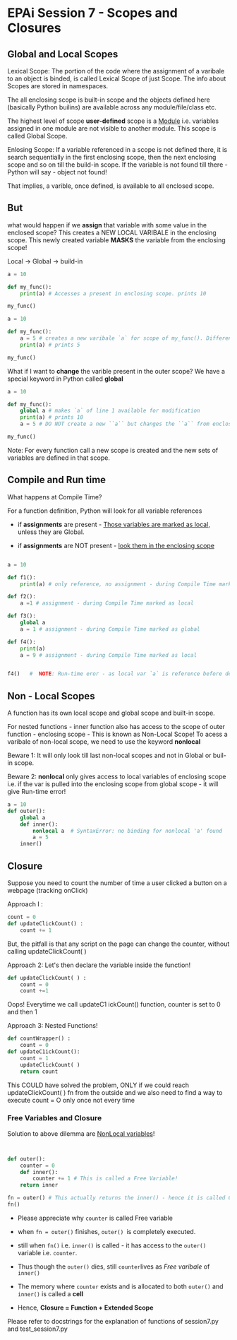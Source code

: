 # EPAi Session 7  - Scopes and Closures

## Global and Local Scopes

Lexical Scope: The portion of the code where the assignment of a varibale to an object is binded, is called Lexical Scope of just Scope. The info about Scopes are stored in namespaces.

The all enclosing scope is built-in scope and the objects defined here (basically Python builins) are available across any module/file/class etc.

The highest level of scope **user-defined** scope is a <u>Module</u> i.e. variables assigned in one module are not visible to another module. This scope is called Global Scope.

Enlosing Scope: If a variable referenced in a scope is not defined there, it is search sequentially in the first enclosing scope, then the next enclosing scope and so on till the build-in scope. If the variable is not found till there - Python will say - object not found!

That implies, a varible, once defined, is available to all enclosed scope. 



## But

what would happen if we **assign** that variable with some value in the enclosed scope? This creates a NEW LOCAL VARIBALE in the enclosing scope. This newly created variable **MASKS** the variable from the enclosing scope!


Local -> Global -> build-in

```python
a = 10

def my_func():
    print(a) # Accesses a present in enclosing scope. prints 10

my_func()
```


```python
a = 10

def my_func():
    a = 5 # creates a new varibale `a` for scope of my_func(). Different from `a` of line 1
    print(a) # prints 5

my_func()
```

What if I want to **change** the varible present in the outer scope? We have a special keyword in Python called **global**

```python
a = 10

def my_func():
    global a # makes `a` of line 1 available for modification
    print(a) # prints 10
    a = 5 # DO NOT create a new ``a`` but changes the ``a`` from enclosing scope. Thanks to ``global``

my_func()
```


Note: For every function call a new scope is created and the new sets of variables are defined in that scope.

## Compile and Run time

What happens at Compile Time?

For a function definition, Python will look for all variable references

- if **assignments** are present - <u> Those variables are marked as local</u>, unless they are Global.

- if **assignments** are NOT present - <u>look them in the enclosing scope</u>

```python

a = 10

def f1():
    print(a) # only reference, no assignment - during Compile Time marked as Non-Local

def f2():
    a =1 # assignment - during Compile Time marked as local 

def f3():
    global a
    a = 1 # assignment - during Compile Time marked as global

def f4():
    print(a)
    a = 9 # assignment - during Compile Time marked as local 


f4()   #  NOTE: Run-time eror - as local var `a` is reference before declaration

```

## Non - Local Scopes

A function has its own local scope and global scope and built-in scope.

For nested functions - inner function also has access to the scope of outer function - enclosing scope - This is known as Non-Local Scope!
To acess a varibale of non-local scope, we need to use the keyword **nonlocal**

Beware 1: It will only look till last non-local scopes and not in Global or buil-in scope.

Beware 2: **nonlocal** only gives access to local variables of enclosing scope i.e. if the var is pulled into the enclosing scope from global scope - it will give Run-time error!

```python
a = 10
def outer():
    global a
    def inner():
        nonlocal a  # SyntaxError: no binding for nonlocal 'a' found
        a = 5
    inner()

```

## Closure
Suppose you need to count the number of time a user clicked a button on a webpage (tracking onClick) 

Approach I : 

```python
count = 0
def updateClickCount() : 
    count += 1
```
    
But, the pitfall is that any script on the page can change the counter, without calling updateClickCount( ) 

Approach 2: Let's then declare the variable inside the function! 

```python
def updateClickCount( ) : 
    count = 0
    count +=1 
```

Oops! Everytime we call updateC1 ickCount() function, counter is set to 0 and then 1 

Approach 3: Nested Functions!

```python
def countWrapper() : 
    count = 0
def updateC1ickCount(): 
    count = 1 
    updateClickCount( ) 
    return count 

 ```   
This COULD have solved the problem, ONLY if we could reach updateClickCount( ) fn from the outside and we also need to find a way to 
execute count = O only once not every time 


### Free Variables and Closure

Solution to above dilemma are <u>NonLocal variables</u>!

```python


def outer():
    counter = 0
    def inner():
        counter += 1 # This is called a Free Variable!
    return inner

fn = outer() # This actually returns the inner() - hence it is called Closure!
fn()

```
- Please appreciate why `counter` is called Free variable
- when `fn = outer()` finishes, `outer() `is completely executed.
- still when `fn()` i.e. `inner()` is called - it has access to the `outer()` variable i.e. `counter`. 
- Thus though the `outer()` dies, still `counter`lives as *Free varibale* of `inner()`
- The memory where `counter` exists and is allocated to both `outer()` and `inner()` is called a **cell**

- Hence, **Closure = Function + Extended Scope**



Please refer to docstrings for the explanation of functions of session7.py and test_session7.py


